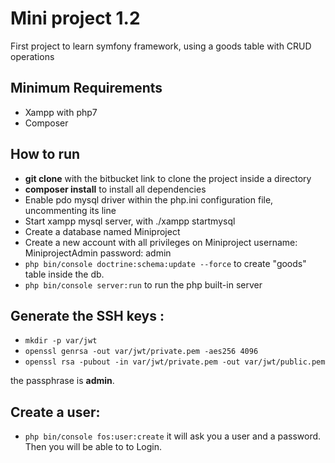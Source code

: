 Mini project 1.2
============
First project to learn symfony framework, using a goods table with CRUD operations

Minimum Requirements
--------------------

* Xampp with php7
* Composer

How to run
--------------
* **git clone** with the bitbucket link to clone the project inside a directory
* **composer install** to install all dependencies
* Enable pdo mysql driver within the php.ini configuration file, uncommenting its line
* Start xampp mysql server, with ./xampp startmysql
* Create a database named Miniproject
* Create a new account with all privileges on Miniproject
	username: MiniprojectAdmin
	password: admin
* ```php bin/console doctrine:schema:update --force``` to create "goods" table inside the db.
* ```php bin/console server:run``` to run the php built-in server

Generate the SSH keys :
------------------------
* ```mkdir -p var/jwt``` 
* ```openssl genrsa -out var/jwt/private.pem -aes256 4096```
* ```openssl rsa -pubout -in var/jwt/private.pem -out var/jwt/public.pem```

the passphrase is **admin**. 

Create a user:
------------------------
* ```php bin/console fos:user:create``` it will ask you a user and a password. Then you will be able to to Login.
